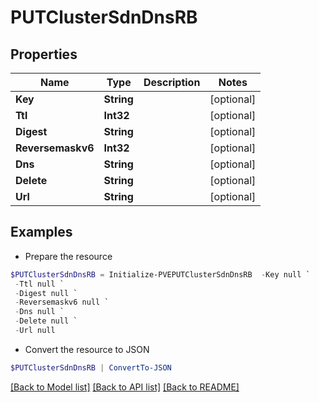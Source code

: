 # PUTClusterSdnDnsRB
## Properties

Name | Type | Description | Notes
------------ | ------------- | ------------- | -------------
**Key** | **String** |  | [optional] 
**Ttl** | **Int32** |  | [optional] 
**Digest** | **String** |  | [optional] 
**Reversemaskv6** | **Int32** |  | [optional] 
**Dns** | **String** |  | [optional] 
**Delete** | **String** |  | [optional] 
**Url** | **String** |  | [optional] 

## Examples

- Prepare the resource
```powershell
$PUTClusterSdnDnsRB = Initialize-PVEPUTClusterSdnDnsRB  -Key null `
 -Ttl null `
 -Digest null `
 -Reversemaskv6 null `
 -Dns null `
 -Delete null `
 -Url null
```

- Convert the resource to JSON
```powershell
$PUTClusterSdnDnsRB | ConvertTo-JSON
```

[[Back to Model list]](../README.md#documentation-for-models) [[Back to API list]](../README.md#documentation-for-api-endpoints) [[Back to README]](../README.md)

